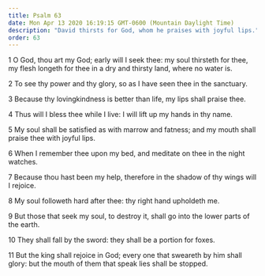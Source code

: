 ```yaml
---
title: Psalm 63
date: Mon Apr 13 2020 16:19:15 GMT-0600 (Mountain Daylight Time)
description: "David thirsts for God, whom he praises with joyful lips."
order: 63
---
```


1 O God, thou art my God; early will I seek thee: my soul thirsteth for thee, my flesh longeth for thee in a dry and thirsty land, where no water is.

2 To see thy power and thy glory, so as I have seen thee in the sanctuary.

3 Because thy lovingkindness is better than life, my lips shall praise thee.

4 Thus will I bless thee while I live: I will lift up my hands in thy name.

5 My soul shall be satisfied as with marrow and fatness; and my mouth shall praise thee with joyful lips.

6 When I remember thee upon my bed, and meditate on thee in the night watches.

7 Because thou hast been my help, therefore in the shadow of thy wings will I rejoice.

8 My soul followeth hard after thee: thy right hand upholdeth me.

9 But those that seek my soul, to destroy it, shall go into the lower parts of the earth.

10 They shall fall by the sword: they shall be a portion for foxes.

11 But the king shall rejoice in God; every one that sweareth by him shall glory: but the mouth of them that speak lies shall be stopped.
